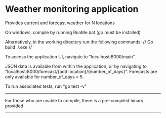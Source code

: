 # Weather monitoring application
Provides current and forecast weather for N locations

On windows, compile by running RunMe.bat (go must be installed)

Alternatively, in the working directory run the following commands:
//
Go build
./.exe
//

To access the application UI, navigate to "localhost:8000/main".

JSON data is available from within the application, or by navigating to "localhost:8000/forecast/{add location}/{number_of_days}".
Forecasts are only available for number_of_days < 5.

To run associated tests, run "go test -v"

******
For those who are unable to compile, there is a pre-compiled binary provided
******
